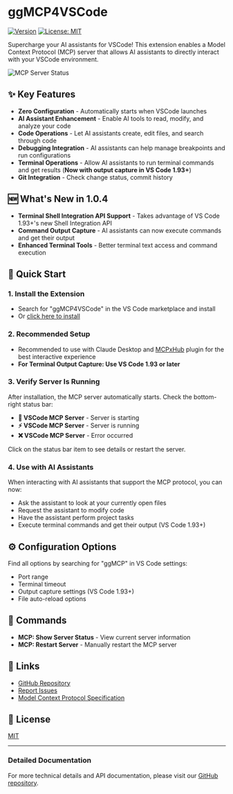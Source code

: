 # ggMCP4VSCode

[![Version](https://img.shields.io/badge/version-1.0.4-blue.svg)](https://github.com/bugstan/ggMCP4VSCode)
[![License: MIT](https://img.shields.io/badge/License-MIT-yellow.svg)](https://github.com/bugstan/ggMCP4VSCode/blob/main/LICENSE)

Supercharge your AI assistants for VSCode! This extension enables a Model Context Protocol (MCP) server that allows AI assistants to directly interact with your VSCode environment.

![MCP Server Status](https://raw.githubusercontent.com/bugstan/ggMCP4VSCode/main/images/status-bar.png)

## ✨ Key Features

- **Zero Configuration** - Automatically starts when VSCode launches
- **AI Assistant Enhancement** - Enable AI tools to read, modify, and analyze your code
- **Code Operations** - Let AI assistants create, edit files, and search through code
- **Debugging Integration** - AI assistants can help manage breakpoints and run configurations
- **Terminal Operations** - Allow AI assistants to run terminal commands and get results (**Now with output capture in VS Code 1.93+**)
- **Git Integration** - Check change status, commit history

## 🆕 What's New in 1.0.4

- **Terminal Shell Integration API Support** - Takes advantage of VS Code 1.93+'s new Shell Integration API
- **Command Output Capture** - AI assistants can now execute commands and get their output
- **Enhanced Terminal Tools** - Better terminal text access and command execution

## 🚀 Quick Start

### 1. Install the Extension

- Search for "ggMCP4VSCode" in the VS Code marketplace and install
- Or [click here to install](vscode:extension/bugstan.ggMCP4VSCode)

### 2. Recommended Setup

- Recommended to use with Claude Desktop and [MCPxHub](https://github.com/bugstan/MCPxHub) plugin for the best interactive experience
- **For Terminal Output Capture: Use VS Code 1.93 or later**

### 3. Verify Server Is Running

After installation, the MCP server automatically starts. Check the bottom-right status bar:

- **🔄 VSCode MCP Server** - Server is starting
- **⚡ VSCode MCP Server** - Server is running
- **❌ VSCode MCP Server** - Error occurred

Click on the status bar item to see details or restart the server.

### 4. Use with AI Assistants

When interacting with AI assistants that support the MCP protocol, you can now:
- Ask the assistant to look at your currently open files
- Request the assistant to modify code
- Have the assistant perform project tasks
- Execute terminal commands and get their output (VS Code 1.93+)

## ⚙️ Configuration Options

Find all options by searching for "ggMCP" in VS Code settings:

- Port range
- Terminal timeout
- Output capture settings (VS Code 1.93+)
- File auto-reload options

## 📄 Commands

- **MCP: Show Server Status** - View current server information
- **MCP: Restart Server** - Manually restart the MCP server

## 🔗 Links

- [GitHub Repository](https://github.com/bugstan/ggMCP4VSCode)
- [Report Issues](https://github.com/bugstan/ggMCP4VSCode/issues)
- [Model Context Protocol Specification](https://github.com/microsoft/model-context-protocol)

## 📝 License

[MIT](LICENSE)

---

### Detailed Documentation

For more technical details and API documentation, please visit our [GitHub repository](https://github.com/bugstan/ggMCP4VSCode).